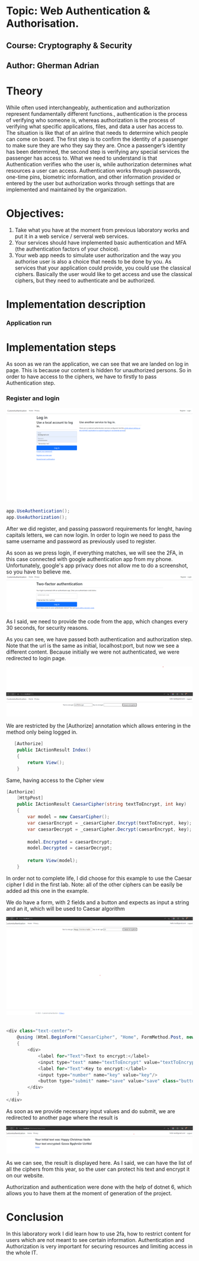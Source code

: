 ﻿# Topic: Web Authentication & Authorisation.

## Course: Cryptography & Security

## Author: Gherman Adrian

# Theory

While often used interchangeably, authentication and authorization represent fundamentally different functions.,
authentication is the process of verifying who someone is, whereas authorization is the process of verifying what
specific applications, files, and data a user has access to. The situation is like that of an airline that needs to
determine which people can come on board. The first step is to confirm the identity of a passenger to make sure they are
who they say they are. Once a passenger’s identity has been determined, the second step is verifying any special
services the passenger has access to. What we need to understand is that Authentication verifies who the user is, while
authorization determines what resources a user can access. Authentication works through passwords, one-time pins,
biometric information, and other information provided or entered by the user but authorization works through settings
that are implemented and maintained by the organization.

# Objectives:

1. Take what you have at the moment from previous laboratory works and put it in a web service / serveral web services.
2. Your services should have implemented basic authentication and MFA (the authentication factors of your choice).
3. Your web app needs to simulate user authorization and the way you authorise user is also a choice that needs to be
   done by you.
   As services that your application could provide, you could use the classical ciphers. Basically the user would like
   to get access and use the classical ciphers, but they need to authenticate and be authorized.

# Implementation description

### Application run

# Implementation steps
As soon as we ran the application, we can see that we are landed on log in page. This is because our content is hidden
for unauthorized persons. So in order to have access to the ciphers, we have to firstly to pass Authentication step.

### Register and login

![alt text](https://github.com/adrian28102001/Cryptography-and-Security/blob/main/Reports/Images/Register.png?raw=true)

````csharp
app.UseAuthentication();
app.UseAuthorization();
````

After we did register, and passing password requirements for lenght, having capitals letters, we can now login.
In order to login we need to pass the same username and password as previously used to register.

As soon as we press login, if everything matches, we will see the 2FA, in this case connected with google authentication
app from my phone. Unfortunately, google's app privacy does not allow me to do a screenshot, so you have to believe me.
![alt text](https://github.com/adrian28102001/Cryptography-and-Security/blob/main/Reports/Images/2FA.png?raw=true)

As I said, we need to provide the code from the app, which changes every 30 seconds, for security reasons.

As you can see, we have passed both authentication and authorization step. Note that the url is the same as
initial, localhost:port, but now we see a different content. Because initially we were not authenticated, we were
redirected
to login page.

![alt text](https://github.com/adrian28102001/Cryptography-and-Security/blob/main/Reports/Images/Home.png?raw=true)

We are restricted by the [Authorize] annotation which allows entering in the method only being logged in.

````csharp
   [Authorize]
    public IActionResult Index()
    {
        return View();
    }
````

Same, having access to the Cipher view

````csharp
[Authorize]
    [HttpPost]
    public IActionResult CaesarCipher(string textToEncrypt, int key)
    {
        var model = new CaesarCipher();
        var caesarEncrypt = _caesarCipher.Encrypt(textToEncrypt, key);
        var caesarDecrypt = _caesarCipher.Decrypt(caesarEncrypt, key);
        
        model.Encrypted = caesarEncrypt;
        model.Decrypted = caesarDecrypt;
        
        return View(model);
    }
````

In order not to complete life, I did choose for this example to use the Caesar cipher I did in the first lab.
Note: all of the other ciphers can be easily be added ad this one in the example.

We do have a form, with 2 fields and a button and expects as input a string and an it, which will be used
to Caesar algorithm

![alt text](https://github.com/adrian28102001/Cryptography-and-Security/blob/main/Reports/Images/CaesarDemo.png?raw=true)

````csharp

<div class="text-center">
    @using (Html.BeginForm("CaesarCipher", "Home", FormMethod.Post, new {enctype = "multipart/form-data"}))
    {
        <div>
            <label for="Text">Text to encrypt:</label>
            <input type="text" name="textToEncrypt" value="textToEncrypt"/>
            <label for="Text">Key to encrypt:</label>
            <input type="number" name="key" value="key"/>
            <button type="submit" name="save" value="save" class="button">Caesar encryption</button>
        </div>
    }
</div>
````

As soon as we provide necessary input values and do submit, we are redirected to another page where the result is

![alt text](https://github.com/adrian28102001/Cryptography-and-Security/blob/main/Reports/Images/CaesarResult.png?raw=true)

As we can see, the result is displayed here. As I said, we can have the list of all the ciphers from this year,
so the user can protect his text and encrypt it on our website.

Authorization and authentication were done with the help of dotnet 6, which allows you to have them at the moment of
generation of the project.

# Conclusion

In this laboratory work I did learn how to use 2fa, how to restrict content for users which are not meant to see certain
information.
Authentication and Authorization is very important for securing resources and limiting access in the whole IT.
